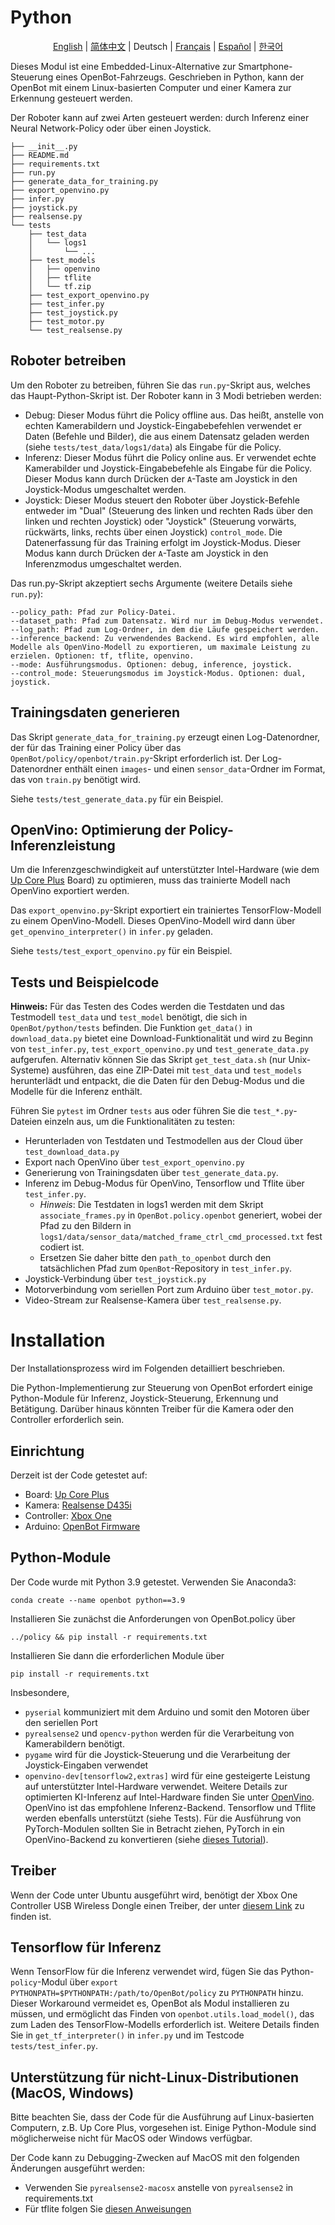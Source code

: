 # Python

<p align="center">
  <a href="README.md">English</a> |
  <a href="README.zh-CN.md">简体中文</a> |
  <span>Deutsch</span> |
  <a href="README.fr-FR.md">Français</a> |
  <a href="README.es-ES.md">Español</a> |
  <a href="README.ko-KR.md">한국어</a>
</p>

Dieses Modul ist eine Embedded-Linux-Alternative zur Smartphone-Steuerung eines OpenBot-Fahrzeugs. Geschrieben in Python, kann der OpenBot mit einem Linux-basierten Computer und einer Kamera zur Erkennung gesteuert werden.

Der Roboter kann auf zwei Arten gesteuert werden: durch Inferenz einer Neural Network-Policy oder über einen Joystick.

```
├── __init__.py
├── README.md
├── requirements.txt
├── run.py
├── generate_data_for_training.py
├── export_openvino.py
├── infer.py
├── joystick.py
├── realsense.py
└── tests
    ├── test_data
    │   └── logs1
    │       └── ...
    ├── test_models
    │   ├── openvino
    │   ├── tflite
    │   └── tf.zip
    ├── test_export_openvino.py
    ├── test_infer.py
    ├── test_joystick.py
    ├── test_motor.py
    └── test_realsense.py

```
## Roboter betreiben

Um den Roboter zu betreiben, führen Sie das `run.py`-Skript aus, welches das Haupt-Python-Skript ist. Der Roboter kann in 3 Modi betrieben werden:
- Debug: Dieser Modus führt die Policy offline aus. Das heißt, anstelle von echten Kamerabildern und Joystick-Eingabebefehlen verwendet er Daten (Befehle und Bilder), die aus einem Datensatz geladen werden (siehe `tests/test_data/logs1/data`) als Eingabe für die Policy.
- Inferenz: Dieser Modus führt die Policy online aus. Er verwendet echte Kamerabilder und Joystick-Eingabebefehle als Eingabe für die Policy. Dieser Modus kann durch Drücken der `A`-Taste am Joystick in den Joystick-Modus umgeschaltet werden.
- Joystick: Dieser Modus steuert den Roboter über Joystick-Befehle entweder im "Dual" (Steuerung des linken und rechten Rads über den linken und rechten Joystick) oder "Joystick" (Steuerung vorwärts, rückwärts, links, rechts über einen Joystick) `control_mode`. Die Datenerfassung für das Training erfolgt im Joystick-Modus. Dieser Modus kann durch Drücken der `A`-Taste am Joystick in den Inferenzmodus umgeschaltet werden.

Das run.py-Skript akzeptiert sechs Argumente (weitere Details siehe `run.py`):
```
--policy_path: Pfad zur Policy-Datei.
--dataset_path: Pfad zum Datensatz. Wird nur im Debug-Modus verwendet.
--log_path: Pfad zum Log-Ordner, in dem die Läufe gespeichert werden.
--inference_backend: Zu verwendendes Backend. Es wird empfohlen, alle Modelle als OpenVino-Modell zu exportieren, um maximale Leistung zu erzielen. Optionen: tf, tflite, openvino.
--mode: Ausführungsmodus. Optionen: debug, inference, joystick.
--control_mode: Steuerungsmodus im Joystick-Modus. Optionen: dual, joystick.
```
## Trainingsdaten generieren
Das Skript `generate_data_for_training.py` erzeugt einen Log-Datenordner, der für das Training einer Policy über das `OpenBot/policy/openbot/train.py`-Skript erforderlich ist. Der Log-Datenordner enthält einen `images`- und einen `sensor_data`-Ordner im Format, das von `train.py` benötigt wird.

Siehe `tests/test_generate_data.py` für ein Beispiel.

## OpenVino: Optimierung der Policy-Inferenzleistung
Um die Inferenzgeschwindigkeit auf unterstützter Intel-Hardware (wie dem [Up Core Plus](https://up-board.org/upcoreplus/specifications/) Board) zu optimieren, muss das trainierte Modell nach OpenVino exportiert werden.

Das `export_openvino.py`-Skript exportiert ein trainiertes TensorFlow-Modell zu einem OpenVino-Modell. Dieses OpenVino-Modell wird dann über `get_openvino_interpreter()` in `infer.py` geladen.

Siehe `tests/test_export_openvino.py` für ein Beispiel.

## Tests und Beispielcode

**Hinweis:** Für das Testen des Codes werden die Testdaten und das Testmodell `test_data` und `test_model` benötigt, die sich in `OpenBot/python/tests` befinden. Die Funktion `get_data()` in `download_data.py` bietet eine Download-Funktionalität und wird zu Beginn von `test_infer.py`, `test_export_openvino.py` und `test_generate_data.py` aufgerufen. Alternativ können Sie das Skript `get_test_data.sh` (nur Unix-Systeme) ausführen, das eine ZIP-Datei mit `test_data` und `test_models` herunterlädt und entpackt, die die Daten für den Debug-Modus und die Modelle für die Inferenz enthält.

Führen Sie `pytest` im Ordner `tests` aus oder führen Sie die `test_*.py`-Dateien einzeln aus, um die Funktionalitäten zu testen:

- Herunterladen von Testdaten und Testmodellen aus der Cloud über `test_download_data.py`
- Export nach OpenVino über `test_export_openvino.py`
- Generierung von Trainingsdaten über `test_generate_data.py`.
- Inferenz im Debug-Modus für OpenVino, Tensorflow und Tflite über `test_infer.py`.
    - *Hinweis*: Die Testdaten in logs1 werden mit dem Skript `associate_frames.py` in `OpenBot.policy.openbot` generiert, wobei der Pfad zu den Bildern in `logs1/data/sensor_data/matched_frame_ctrl_cmd_processed.txt` fest codiert ist.
    - Ersetzen Sie daher bitte den `path_to_openbot` durch den tatsächlichen Pfad zum `OpenBot`-Repository in `test_infer.py`.
- Joystick-Verbindung über `test_joystick.py`
- Motorverbindung vom seriellen Port zum Arduino über `test_motor.py`.
- Video-Stream zur Realsense-Kamera über `test_realsense.py`.

# Installation
Der Installationsprozess wird im Folgenden detailliert beschrieben.

Die Python-Implementierung zur Steuerung von OpenBot erfordert einige Python-Module für Inferenz, Joystick-Steuerung, Erkennung und Betätigung.
Darüber hinaus könnten Treiber für die Kamera oder den Controller erforderlich sein.

## Einrichtung
Derzeit ist der Code getestet auf:
- Board: [Up Core Plus](https://up-board.org/upcoreplus/specifications/)
- Kamera: [Realsense D435i](https://www.intelrealsense.com/depth-camera-d435i/)
- Controller: [Xbox One](https://www.microsoft.com/en-gb/store/collections/xboxcontrollers?source=lp)
- Arduino: [OpenBot Firmware](https://github.com/ob-f/OpenBot/blob/master/firmware/README.md)

## Python-Module

Der Code wurde mit Python 3.9 getestet. Verwenden Sie Anaconda3:
```
conda create --name openbot python==3.9
```

Installieren Sie zunächst die Anforderungen von OpenBot.policy über
```
../policy && pip install -r requirements.txt
```

Installieren Sie dann die erforderlichen Module über
```
pip install -r requirements.txt
```

Insbesondere,
- `pyserial` kommuniziert mit dem Arduino und somit den Motoren über den seriellen Port
- `pyrealsense2` und `opencv-python` werden für die Verarbeitung von Kamerabildern benötigt.
- `pygame` wird für die Joystick-Steuerung und die Verarbeitung der Joystick-Eingaben verwendet
- `openvino-dev[tensorflow2,extras]` wird für eine gesteigerte Leistung auf unterstützter Intel-Hardware verwendet. Weitere Details zur optimierten KI-Inferenz auf Intel-Hardware finden Sie unter [OpenVino](https://docs.openvino.ai/latest/home.html). OpenVino ist das empfohlene Inferenz-Backend. Tensorflow und Tflite werden ebenfalls unterstützt (siehe Tests). Für die Ausführung von PyTorch-Modulen sollten Sie in Betracht ziehen, PyTorch in ein OpenVino-Backend zu konvertieren (siehe [dieses Tutorial](https://docs.openvino.ai/latest/openvino_docs_MO_DG_prepare_model_convert_model_Convert_Model_From_PyTorch.html)).

## Treiber
Wenn der Code unter Ubuntu ausgeführt wird, benötigt der Xbox One Controller USB Wireless Dongle einen Treiber, der unter [diesem Link](https://github.com/medusalix/xone) zu finden ist.

## Tensorflow für Inferenz
Wenn TensorFlow für die Inferenz verwendet wird, fügen Sie das Python-`policy`-Modul über `export PYTHONPATH=$PYTHONPATH:/path/to/OpenBot/policy` zu `PYTHONPATH` hinzu. Dieser Workaround vermeidet es, OpenBot als Modul installieren zu müssen, und ermöglicht das Finden von `openbot.utils.load_model()`, das zum Laden des TensorFlow-Modells erforderlich ist. Weitere Details finden Sie in `get_tf_interpreter()` in `infer.py` und im Testcode `tests/test_infer.py`.

## Unterstützung für nicht-Linux-Distributionen (MacOS, Windows)

Bitte beachten Sie, dass der Code für die Ausführung auf Linux-basierten Computern, z.B. Up Core Plus, vorgesehen ist. Einige Python-Module sind möglicherweise nicht für MacOS oder Windows verfügbar.

Der Code kann zu Debugging-Zwecken auf MacOS mit den folgenden Änderungen ausgeführt werden:
- Verwenden Sie `pyrealsense2-macosx` anstelle von `pyrealsense2` in requirements.txt
- Für tflite folgen Sie [diesen Anweisungen](https://github.com/milinddeore/TfLite-Standalone-build-Linux-MacOS)
